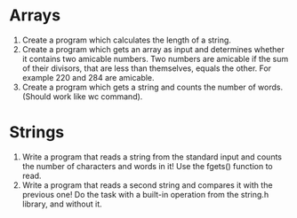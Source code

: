 # Arrays

1. Create a program which calculates the length of a string.
2. Create a program which gets an array as input and determines whether it contains two amicable numbers. Two numbers are amicable if the sum of their divisors, that are less than themselves, equals the other. For example 220 and 284 are amicable.
3. Create a program which gets a string and counts the number of words. (Should work like wc command).

# Strings
1. Write a program that reads a string from the standard input and counts the number of characters and words in it! Use the fgets() function to read.
2. Write a program that reads a second string and compares it with the previous one! Do the task with a built-in operation from the string.h library, and without it.